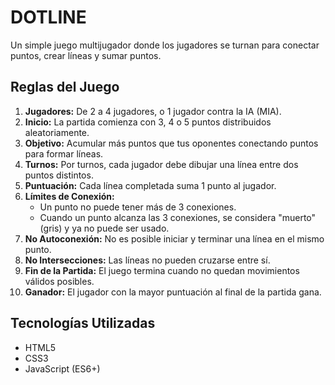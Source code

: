 # DOTLINE

Un simple juego multijugador donde los jugadores se turnan para conectar puntos, crear líneas y sumar puntos.

## Reglas del Juego

1.  **Jugadores:** De 2 a 4 jugadores, o 1 jugador contra la IA (MIA).
2.  **Inicio:** La partida comienza con 3, 4 o 5 puntos distribuidos aleatoriamente.
3.  **Objetivo:** Acumular más puntos que tus oponentes conectando puntos para formar líneas.
4.  **Turnos:** Por turnos, cada jugador debe dibujar una línea entre dos puntos distintos.
5.  **Puntuación:** Cada línea completada suma 1 punto al jugador.
6.  **Límites de Conexión:**
    *   Un punto no puede tener más de 3 conexiones.
    *   Cuando un punto alcanza las 3 conexiones, se considera "muerto" (gris) y ya no puede ser usado.
7.  **No Autoconexión:** No es posible iniciar y terminar una línea en el mismo punto.
8.  **No Intersecciones:** Las líneas no pueden cruzarse entre sí.
9.  **Fin de la Partida:** El juego termina cuando no quedan movimientos válidos posibles.
10. **Ganador:** El jugador con la mayor puntuación al final de la partida gana.

## Tecnologías Utilizadas

*   HTML5
*   CSS3
*   JavaScript (ES6+)